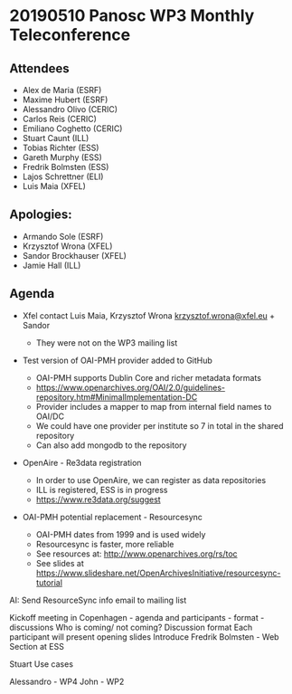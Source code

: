 # 20190510 Panosc WP3 Monthly Teleconference

## Attendees

* Alex de Maria (ESRF)
* Maxime Hubert (ESRF)
* Alessandro Olivo (CERIC)
* Carlos Reis (CERIC)
* Emiliano Coghetto (CERIC) 
* Stuart Caunt (ILL)
* Tobias Richter (ESS)
* Gareth Murphy (ESS)
* Fredrik Bolmsten (ESS)
* Lajos Schrettner (ELI)
* Luis Maia (XFEL)

## Apologies:

* Armando Sole (ESRF)
* Krzysztof Wrona (XFEL)
* Sandor Brockhauser (XFEL)
* Jamie Hall (ILL)

	
## Agenda 

* Xfel contact  Luis Maia, Krzysztof Wrona <krzysztof.wrona@xfel.eu> + Sandor
    - They were not on the WP3 mailing list
* Test version of OAI-PMH provider added to GitHub
  - OAI-PMH supports Dublin Core and richer metadata formats
  - https://www.openarchives.org/OAI/2.0/guidelines-repository.htm#MinimalImplementation-DC
  - Provider includes a mapper to map from internal field names to OAI/DC
  - We could have one provider per institute so 7 in total in the shared repository
  - Can also add mongodb to the repository

* OpenAire - Re3data registration
  - In order to use OpenAire, we can register as data repositories
  - ILL is registered, ESS is in progress
  - https://www.re3data.org/suggest

* OAI-PMH potential replacement - Resourcesync 
  - OAI-PMH dates from 1999 and is used widely
  - Resourcesync is faster, more reliable
  - See resources at: http://www.openarchives.org/rs/toc
  - See slides at https://www.slideshare.net/OpenArchivesInitiative/resourcesync-tutorial

AI: Send ResourceSync info email to mailing list


Kickoff meeting in Copenhagen - agenda and participants - format - discussions
Who is coming/ not coming?
Discussion format 
Each participant will present opening slides
Introduce Fredrik Bolmsten - Web Section at ESS

Stuart Use cases

Alessandro - WP4 
John - WP2

